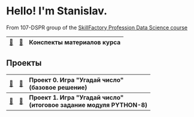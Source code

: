 # Hello! I'm Stanislav.

From 107-DSPR group of the [SkillFactory Profession Data Science course](https://lms.skillfactory.ru/courses/course-v1:SkillFactory+DSPR-2.0+14JULY2021/course/)


 [📁](/synopsis)| [📄](/synopsis/README.md) |Конспекты материалов курса|   
|:---:|:---:|:---|

## Проекты
|[📁](/project_0)|[📄](/project_0/README.md)| Проект 0. Игра "Угадай число"<br>(базовое решение)|
|:---:|:---:|:---|
|[📁](/project_1)|[📄](/project_1/README.md)|__Проект 1. Игра "Угадай число"<br>(итоговое задание модуля PYTHON-8)__|






